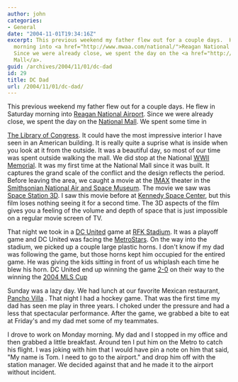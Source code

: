 ```yaml
---
author: john
categories:
- General
date: "2004-11-01T19:34:16Z"
excerpt: This previous weekend my father flew out for a couple days.  He flew in Saturday
  morning into <a href="http://www.mwaa.com/national/">Reagan National Airport</a>.
  Since we were already close, we spent the day on the <a href="http://www.nps.gov/nama/">National
  Mall</a>.
guid: /archives/2004/11/01/dc-dad
id: 29
title: DC Dad
url: /2004/11/01/dc-dad/
---
```


This previous weekend my father flew out for a couple days. He flew in Saturday morning into [Reagan National Airport](http://www.mwaa.com/national/). Since we were already close, we spent the day on the [National Mall](http://www.nps.gov/nama/). We spent some time in 

[The Library of Congress](http://www.loc.gov). It could have the most impressive interior I have seen in an American building. It is really quite a suprise what is inside when you look at it from the outside. It was a beautiful day, so most of our time was spent outside walking the mall. We did stop at the National [WWII Memorial](http://www.wwiimemorial.com). It was my first time at the National Mall since it was built. It captures the grand scale of the conflict and the design reflects the period. Before leaving the area, we caught a movie at the [IMAX](http://www.imax.com) theater in the [Smithsonian National Air and Space Museum](http://www.nasm.si.edu). The movie we saw was [Space Station 3D](http://www.imax.com/spacestation). I saw this movie before at [Kennedy Space Center](http://www.ksc.nasa.gov), but this film loses nothing seeing it for a second time. The 3D aspects of the film gives you a feeling of the volume and depth of space that is just impossible on a regular movie screen of TV.

That night we took in a [DC United](http://www.dcunited.com) game at [RFK Stadium](http://www.dcsec.com/rfk_stadium/). It was a playoff game and DC United was facing the [MetroStars](http://www.metrostars.com). On the way into the stadium, we picked up a couple large plastic horns. I don't know if my dad was following the game, but those horns kept him occupied for the entired game. He was giving the kids sitting in front of us whiplash each time he blew his horn. DC United end up winning the game [2-0](http://dcunited.mlsnet.com/MLS/news/team_news.jsp?ymd=20041030&content_id=18053&vkey=news_dcu&fext=.jsp&team=dcu) on their way to the winning the [2004 MLS Cup](http://dcunited.mlsnet.com/MLS/mls/events/mls_cup/2004/)

Sunday was a lazy day. We had lunch at our favorite Mexican restaurant, [Pancho Villa](http://panchovillas.tripod.com) . That night I had a hockey game. That was the first time my dad has seen me play in three years. I choked under the pressure and had a less that spectacular performance. After the game, we grabbed a bite to eat at Friday's and my dad met some of my teammates.

I drove to work on Monday morning. My dad and I stopped in my office and then grabbed a little breakfast. Around ten I put him on the Metro to catch his flight. I was joking with him that I would have pin a note on him that said, "My name is Tom. I need to go to the airport." and drop him off with the station manager. We decided against that and he made it to the airport without incident.
